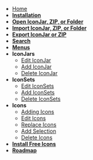 <!-- docs/_sidebar.md -->

* [Home](/)
* [__Installation__](installation.md)
* [__Open IconJar, ZIP, or Folder__](open-iconjar.md)
* [__Import IconJar, ZIP, or Folder__](import-iconjar.md)
* [__Export IconJar or ZIP__](export-iconjar.md)
* [__Search__](search.md)
* [__Menus__](menus.md)
* __IconJars__
    * [Edit IconJar](edit-iconjar.md)
    * [Add IconJar](add-iconjar.md)
    * [Delete IconJar](delete-iconjar.md)
* __IconSets__
    * [Edit IconSets](edit-iconsets.md)
    * [Add IconSets](add-iconsets.md)
    * [Delete IconSets](delete-iconsets.md)
* __Icons__
    * [Adding Icons](add-icons.md)
    * [Edit Icons](edit-icons.md)
    * [Replace Icons](replace-icons.md)
    * [Add Selection](add-selection.md)
    * [Delete Icons](delete-icons.md)
* [__Install Free Icons__](free-icons.md)    
* [__Roadmap__](roadmap.md)    


